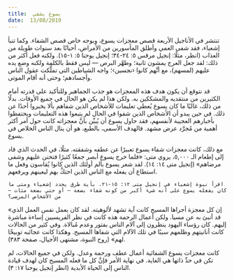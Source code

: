 ```yaml
---
title:  يسوع يشفي
date:  13/08/2019
---
```


تنتشر في الأناجيل الأربعة قصص معجزات يسوع، وبوجه خاص قصص الشفاء. وكما تنبأ إشعياء، فقد شفى العمي وأطلق المأسورين من الأمراض، أحيانًا بعد سنوات طويلة من العذاب (انظر، مثلًا: إنجيل مرقس ٥: ٢٤-٣٤؛ إنجيل يوحنا ٥: ١-١٥). ولكنه فعل أكثر من ذلك: لقد جعل العرج يمشون ثانية؛ وطهَّر البرص — ليس فقط بالكلمة ولكنه وضع يده عليهم (لمسهم)، مع أنَّهم كانوا ‹نجسين›؛ واجه الشياطين التي تملَّكت عقول الناس وأجسادهم؛ وحتى أنه أقام الموتى.

قد نتوقع أن يكون هدف هذه المعجزات هو جذب الجماهير وللتأكيد على قدرته أمام الكثيرين من منتقديه والمشككين به. ولكن هذا لم يكن هو الحال في جميع الأوقات. بدلًا من ذلك، غالبًا ما كان يسوع يُعطي تعليمات للأشخاص الذين شفاهم بألا يخبروا أحدًا عن ذلك. في حين يبدو أن الأشخاص الذين شفوا في الحال لم يتبعوا هذه التعليمات ويحتفظوا بأخبارهم العجيبة لأنفسهم، فقد حاول يسوع أن يُبيِّن بأنَّ معجزاته كانت حول أمر أكثر أهمية من مُجرَّد عرض مشهد. فالهدف الأسمى، بالطبع، هو أن ينال الناس الخلاص في يسوع.

مع ذلك، كانت معجزات شفاء يسوع تعبيرًا عن عطفه وشفقته. مثلًا، في الحدث الذي قاد إلى إطعام الـ ٥,٠٠٠، يروي متى: «فلما خرج يسوع أبصر جمعًا كثيرًا فتحنن عليهم وشفى مرضاهم» (إنجيل متى ١٤: ١٤). لقد شعر يسوع بألم أولئك الذين كانوا يُقاسون وفعل ما استطاع أن يفعله مع الناس الذين احتكَّ بهم ليعينهم ويرفعهم.

`اقرأ نبوة إشعياء في إنجيل متى ١٢: ١٥-٢١. بأية طرق يحدد إشعياء ومتى ما كان يفعله يسوع على أنه شيء أكبر من كونه شفاء بضعة — أو حتى بضعة مئات — من الأشخاص المرضى؟`

«إن كل معجزة أجراها المسيح كانت آية تشهد لألوهيته. لقد كان يعمل نفس العمل الذي قد أنبئ به عن مسيا. ولكن أعمال الرحمة هذه كانت في نظر الفريسيين إساءة مباشرة إليهم. كان رؤساء اليهود ينظرون إلى آلام الناس بفتور وعدم مُبالاة. وفي كثير من الحالات كانت أنانيتهم وظلمهم سببًا في تلك الآلام التي شفاها المسيح. وهكذا كانت عجائبه توبيخًا لهم» (روح النبوة، مشتهى الأجيال، صفحة ٣٨٣).

كانت معجزات يسوع الشفائية أعمال عطف ورحمة وعدل. ولكن في جميع الحالات، لم تكن في حدِّ ذاتها هي الغاية. في نهاية الأمر فإنَّ كل ما فعله المسيح كان لهدف قيادة الناس إلى الحياة الأبدية (انظر إنجيل يوحنا ١٧: ٣).